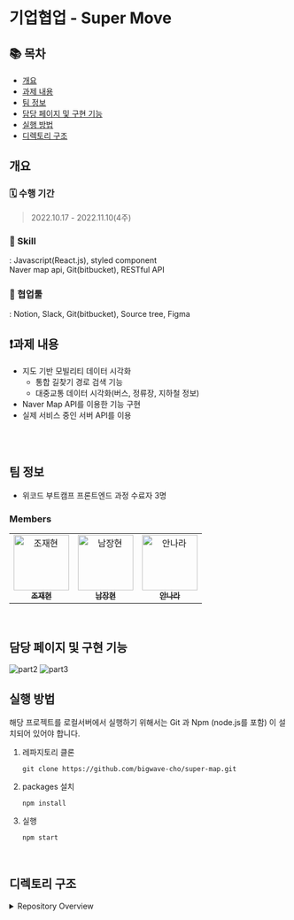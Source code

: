 
# 기업협업 - Super Move

## 📚 목차

- [개요](#개요)
- [과제 내용](#과제-내용)
- [팀 정보](#팀-정보)
- [담당 페이지 및 구현 기능](#담당-페이지-및-구현-기능)
- [실행 방법](#실행-방법)
- [디렉토리 구조](#디렉토리-구조)


## 개요

### 🗓 수행 기간

> 2022.10.17 - 2022.11.10(4주)

### 🌼 Skill

: Javascript(React.js), styled component</br> Naver map api, Git(bitbucket), RESTful API

### 🌼 협업툴

: Notion, Slack, Git(bitbucket), Source tree, Figma

## ❗️과제 내용
- 지도 기반 모빌리티 데이터 시각화
  - 통합 길찾기 경로 검색 기능
  - 대중교통 데이터 시각화(버스, 정류장, 지하철 정보)
- Naver Map API를 이용한 기능 구현
- 실제 서비스 중인 서버 API를 이용





<br />



<br />

## 팀 정보

- 위코드 부트캠프 프론트엔드 과정 수료자 3명

### Members

<table>
    <tr>
        <td align="center">
            <a href="https://github.com/bigwave-cho">
                <img src="https://avatars.githubusercontent.com/u/105909665?s=400&u=c9238dcf8eee09f59c3e123b9bd53b9056637286&v=4" width="100px;" alt="조재현"/>
                <br />
                <sub>
                    <b>조재현</b>
                </sub>
            </a>
            <br />
        </td>
        <td align="center">
            <a href="https://github.com/smash009">
                <img src="https://avatars.githubusercontent.com/u/46629029?v=4" width="100px;" alt="남장현"/>
                <br />
                <sub>
                    <b>남장현</b>
                </sub>
            </a>
            <br />
        </td>
        <td align="center">
            <a href="https://github.com/kwakhyun">
                <img src="https://avatars.githubusercontent.com/u/97573525?v=4" width="100px;" alt="안나라"/>
                <br />
                <sub>
                    <b>안나라</b>
                </sub>
            </a>
            <br />
        </td>               
    </tr>
</table>


<br />

## 담당 페이지 및 구현 기능

![part2](https://user-images.githubusercontent.com/105909665/209518834-1a1c70c8-cbb1-449a-81aa-e844c030bb2e.gif)
![part3](https://user-images.githubusercontent.com/105909665/209518977-8e1eea1f-adb0-4acc-b284-fd733238663d.gif)

## 실행 방법

해당 프로젝트를 로컬서버에서 실행하기 위해서는 Git 과 Npm (node.js를 포함) 이 설치되어 있어야 합니다.

1. 레파지토리 클론

   ```
   git clone https://github.com/bigwave-cho/super-map.git
   ```

2. packages 설치

   ```
   npm install
   ```

3. 실행

   ```
   npm start
   ```

<br />

## 디렉토리 구조

<details>
    <summary>Repository Overview</summary>
    <div>
 
```zsh
src
 ┣ components
 ┃ ┣ MenuList
 ┃ ┃ ┗ MenuListData.js
 ┃ ┣ Map.js
 ┃ ┣ Nav.js
 ┃ ┗ NavListWrap.js
 ┣ pages
 ┃ ┣ Bus
 ┃ ┃ ┣ components
 ┃ ┃ ┃ ┣ button
 ┃ ┃ ┃ ┃ ┣ CancelButton.js
 ┃ ┃ ┃ ┃ ┗ FoldButton.js
 ┃ ┃ ┃ ┣ route
 ┃ ┃ ┃ ┃ ┣ BusRoute.js
 ┃ ┃ ┃ ┃ ┗ BusRouteInfo.js
 ┃ ┃ ┃ ┣ search
 ┃ ┃ ┃ ┃ ┣ BusNumber.js
 ┃ ┃ ┃ ┃ ┣ BusSearch.js
 ┃ ┃ ┃ ┃ ┣ BusSearchResult.js
 ┃ ┃ ┃ ┃ ┗ BusStation.js
 ┃ ┃ ┃ ┗ station
 ┃ ┃ ┃ ┃ ┣ BusArrival.js
 ┃ ┃ ┃ ┃ ┗ BusStationInfo.js
 ┃ ┃ ┣ data
 ┃ ┃ ┃ ┗ busType.js
 ┃ ┃ ┣ images
 ┃ ┃ ┃ ┣ busroute_01.svg
 ┃ ┃ ┃ ┣ busroute_02.svg
 ┃ ┃ ┃ ┣ busroute_03.svg
 ┃ ┃ ┃ ┣ map-realtimebus-icon.svg
 ┃ ┃ ┃ ┣ realtime-button.svg
 ┃ ┃ ┃ ┗ refresh.svg
 ┃ ┃ ┣ Bus.js
 ┃ ┃ ┗ MapBus.js
 ┃ ┣ Pathfinder
 ┃ ┃ ┣ components
 ┃ ┃ ┃ ┣ Map.js
 ┃ ┃ ┃ ┣ Search.js
 ┃ ┃ ┃ ┣ SearchList.js
 ┃ ┃ ┃ ┣ SearchPath.js
 ┃ ┃ ┃ ┗ typeAttributes.js
 ┃ ┃ ┣ images
 ┃ ┃ ┃ ┣ ic_bus_!8x18.svg
 ┃ ┃ ┃ ┗ ic_subway_18x18.svg
 ┃ ┃ ┣ PathFinder.js
 ┃ ┃ ┗ store.js
 ┃ ┗ Subway
 ┃ ┃ ┣ SUBWAY_COLOR_NAME_DATA.js
 ┃ ┃ ┗ Subway.js
 ┣ styles
 ┃ ┣ GlobalStyle.js
 ┃ ┣ theme.js
 ┃ ┗ variable.js
 ┣ Main.js
 ┣ Router.js
 ┗ index.js
```
</details>

